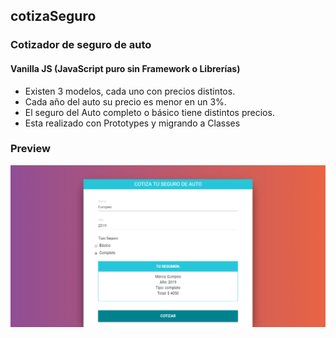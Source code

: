 ## cotizaSeguro

### Cotizador de seguro de auto

#### Vanilla JS (JavaScript puro sin Framework o Librerías)

- Existen 3 modelos, cada uno con precios distintos.
- Cada año del auto su precio es menor en un 3%.
- El seguro del Auto completo o básico tiene distintos precios.
- Esta realizado con Prototypes y migrando a Classes

### Preview

![Screenshot Cotizador de seguro de auto](https://raw.githubusercontent.com/jorgebarcos/cotizaSeguro/master/screenshot.png)
